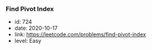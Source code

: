 ### Find Pivot Index

* id: 724
* date: 2020-10-17
* link: https://leetcode.com/problems/find-pivot-index
* level: Easy
